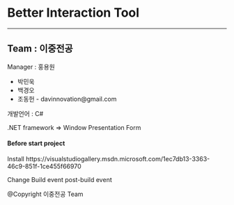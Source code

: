 <h1>Better Interaction Tool</h1>
<hr>
<h2> Team  : 이중전공</h2>

<p>Manager : 홍용원</p>

<ul>
<li>박민욱</li>
<li>백경오</li>
<li>조동헌 - davinnovation@gmail.com</li>
</ul>


<p>개발언어 : C#</p>
<p>.NET framework => Window Presentation Form</p>

<h4>Before start project</h4>
<p>Install https://visualstudiogallery.msdn.microsoft.com/1ec7db13-3363-46c9-851f-1ce455f66970</p>
<p>Change Build event post-build event</p>
@Copyright 이중전공 Team
